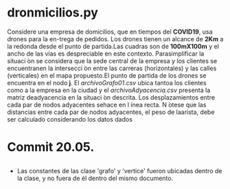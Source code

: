 # dronmicilios.py

Considere una  empresa de  domicilios,  que en  tiempos del  **COVID19**,  usa drones  para la  en-trega de pedidos. Los drones tienen un alcance de **2Km** a la redonda desde el punto de partida.Las cuadras son de **100mX100m** y el ancho de las vías es despreciable en este contexto. Parasimplificar la situaci ́on se considera que la sede central de la empresa y los clientes se encuentranen la intersecci ́on entre las carreras (horizontales) y las calles (verticales) en el mapa propuesto.El punto de partida de los drones se encuentra en el nodo **j**. El *archivoGrafo01.csv* ubica tantoa los clientes como a la empresa en la ciudad y el *archivoAdyacencia.csv* presenta la matriz deadyacencia en la situaci ́on descrita. Los desplazamientos entre cada par de nodos adyacentes sehace en l ́ınea recta. N ́otese que las distancias entre cada par de nodos adyacentes, el peso de laarista, debe ser calculado considerando los datos dados

Commit 20.05.
 =

## 

* Las constantes de las clase 'grafo' y 'vertice' fueron ubicadas dentro de la clase, y no fuera de él dentro del mismo documento.